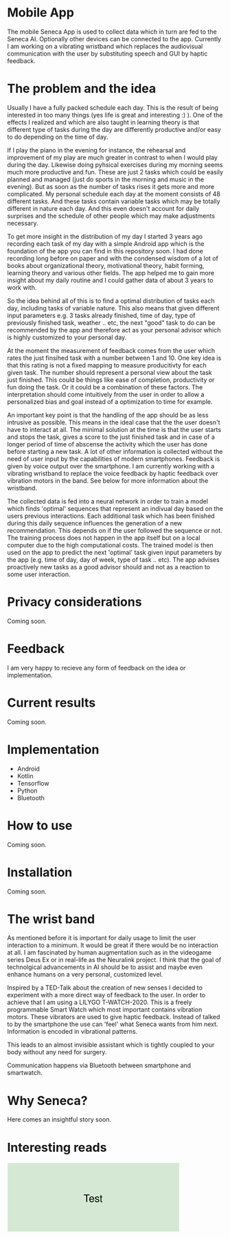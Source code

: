 # Mobile App

The mobile Seneca App is used to collect data which in turn are fed to the Seneca AI. 
Optionally other devices can be connected to the app. Currently I am working on a vibrating 
wristband which replaces the audiovisual communication with the user by substituting speech
and GUI by haptic feedback.

# The problem and the idea

Usually I have a fully packed schedule each day. This is the result of being interested in too
many things (yes life is great and interesting :) ). One of the effects I realized and which
are also taught in learning theory is that different type of tasks during the day are differently
productive and/or easy to do depending on the time of day.

If I play the piano in the evening for instance, the rehearsal and improvement of my play are much
greater in contrast to when I would play during the day. Likewise doing pyhsical exercises during
my morning seems much more productive and fun. These are just 2 tasks which could be easily
planned and managed (just do sports in the morning and music in the evening). But as soon as the
number of tasks rises it gets more and more complicated. My personal schedule each day at the moment
consists of 48 different tasks. And these tasks contain variable tasks which may be totally different 
in nature each day. And this even doesn't account for daily surprises and the schedule of other people
which may make adjustments necessary.

To get more insight in the distribution of my day I started 3 years ago recording each task of my 
day with a simple Android app which is the foundation of the app you can find in this repository 
soon. I had done recording long before on paper and with the condensed wisdom of a lot of books 
about organizational theory, motivational theory, habit forming, learning theory and various other 
fields. The app helped me to gain more insight about my daily routine and I could gather data of about 
3 years to work with.

So the idea behind all of this is to find a optimal distribution of tasks each day, including tasks
of variable nature. This also means that given different input parameters e.g. 3 tasks already finished,
time of day, type of previously finished task, weather .. etc, the next "good" task to do can be 
recommended by the app and therefore act as your personal advisor which is highly customized to
your personal day.

At the moment the measurement of feedback comes from the user which rates the just finsihed task with a
number between 1 and 10. One key idea is that this rating is not a fixed mapping to measure
producitivty for each given task. The number should represent a personal view about the task just
finished. This could be things like ease of completion, productivity or fun doing the task. Or it
could be a combination of these factors. The interpretation should come intuitively from the user
in order to allow a personalized bias and goal instead of a optimization to time for example.

An important key point is that the handling of the app should be as less intrusive as possible. This
means in the ideal case that the the user doesn't have to interact at all. The minimal solution 
at the time is that the user starts and stops the task, gives a score to the just finished task and 
in case of a longer period of time of abscense the activity which the user has done before starting 
a new task. A lot of other information is collected without the need of user input by the capabilities
of modern smartphones. Feedback is given by voice output over the smartphone. I am currently working 
with a vibrating wristband to replace the voice feedback by haptic feedback over vibration motors in 
the band. See below for more information about the wristband.

The collected data is fed into a neural network in order to train a model which finds 'optimal' 
sequences that represent an indivual day based on the users previous interactions. Each additional task
which has been finished during this daily sequence influences the generation of a new recommendation.
This depends on if the user followed the sequence or not. The training process does not happen in the 
app itself but on a local computer due to the high computational costs. The trained model is then used 
on the app to predict the next 'optimal' task given input parameters by the app (e.g. time of day, 
day of week, type of task .. etc). The app advises proactively new tasks as a good advisor should and 
not as a reaction to some user interaction.

# Privacy considerations

Coming soon.

# Feedback

I am very happy to recieve any form of feedback on the idea or implementation.

# Current results

Coming soon.

# Implementation

- Android
- Kotlin
- Tensorflow
- Python
- Bluetooth

# How to use

Coming soon.

# Installation

Coming soon.

# The wrist band

As mentioned before it is important for daily usage to limit the user interaction to a minimum. It
would be great if there would be no interaction at all. I am fascinated by human augmentation such as
in the videogame series Deus Ex or in real-life as the Neuralink project. I think that the goal of
technolgical advancements in AI should be to assist and maybe even enhance humans on a very personal, 
customized level.

Inspired by a TED-Talk about the creation of new senses I decided to experiment with a more direct way
of feedback to the user. In order to achieve that I am using a LILYGO T-WATCH-2020. This is a freely
programmable Smart Watch which most important contains vibration motors. These vibrators are used to
give haptic feedback. Instead of talked to by the smartphone the use can 'feel' what Seneca wants
from him next. Information is encoded in vibrational patterns.

This leads to an almost invisible assistant which is tightly coupled to your body without any need
for surgery.

Communication happens via Bluetooth between smartphone and smartwatch.

# Why Seneca?

Here comes an insightful story soon.

# Interesting reads

![testing markdown](testimage.svg)